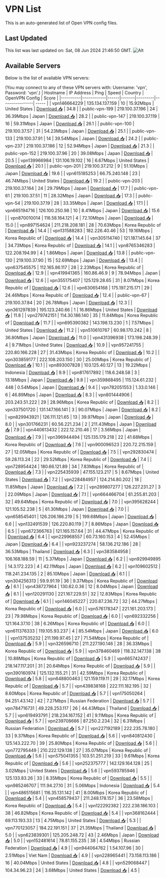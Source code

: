 # VPN List

This is an auto-generated list of Open VPN config files.

## Last Updated

This list was last updated on: Sat, 08 Jun 2024 21:46:50 GMT.
![Alt](https://repobeats.axiom.co/api/embed/186b98318ef1479477931607c1ad7d823f12451f.svg "Repobeats analytics image")

## Available Servers

Below is the list of available VPN servers:

(You may connect to any of these VPN servers with: Username: 'vpn', Password: 'vpn'.)
| Hostname | IP Address | Ping | Speed | Country | OpenVPN Config | Score |
|----------|------------|------|-------|---------|----------------| ----- |
| vpn146664229 | 135.134.137.159 | 10 | 15.92Mbps | United States | [Download 📥](./configs/server_0_US.ovpn) | 34.8 |
| public-vpn-199 | 219.100.37.196 | 24 | 36.39Mbps | Japan | [Download 📥](./configs/server_1_JP.ovpn) | 28.2 |
| public-vpn-147 | 219.100.37.119 | 16 | 59.31Mbps | Japan | [Download 📥](./configs/server_2_JP.ovpn) | 26.1 |
| public-vpn-100 | 219.100.37.57 | 31 | 54.23Mbps | Japan | [Download 📥](./configs/server_3_JP.ovpn) | 25.1 |
| public-vpn-133 | 219.100.37.91 | 14 | 39.54Mbps | Japan | [Download 📥](./configs/server_4_JP.ovpn) | 24.2 |
| public-vpn-237 | 219.100.37.186 | 12 | 52.94Mbps | Japan | [Download 📥](./configs/server_5_JP.ovpn) | 21.3 |
| public-vpn-152 | 219.100.37.96 | 20 | 39.08Mbps | Japan | [Download 📥](./configs/server_6_JP.ovpn) | 20.5 |
| vpn139966984 | 131.106.19.102 | 16 | 6.67Mbps | United States | [Download 📥](./configs/server_7_US.ovpn) | 20.1 |
| public-vpn-201 | 219.100.37.212 | 9 | 51.10Mbps | Japan | [Download 📥](./configs/server_8_JP.ovpn) | 19.6 |
| vpn615185253 | 66.75.240.148 | 23 | 46.74Mbps | United States | [Download 📥](./configs/server_9_US.ovpn) | 19.2 |
| public-vpn-203 | 219.100.37.164 | 24 | 29.79Mbps | Japan | [Download 📥](./configs/server_10_JP.ovpn) | 17.7 |
| public-vpn-61 | 219.100.37.51 | 11 | 28.32Mbps | Japan | [Download 📥](./configs/server_11_JP.ovpn) | 17.3 |
| public-vpn-54 | 219.100.37.19 | 28 | 33.35Mbps | Japan | [Download 📥](./configs/server_12_JP.ovpn) | 17.1 |
| vpn665194716 | 126.100.250.98 | 10 | 8.41Mbps | Japan | [Download 📥](./configs/server_13_JP.ovpn) | 15.6 |
| vpn870010014 | 116.58.164.121 | 4 | 72.10Mbps | Japan | [Download 📥](./configs/server_14_JP.ovpn) | 15.0 |
| vpn897154624 | 211.218.208.181 | 28 | 70.63Mbps | Korea Republic of | [Download 📥](./configs/server_15_KR.ovpn) | 14.4 |
| vpn131588283 | 182.226.40.46 | 53 | 19.16Mbps | Korea Republic of | [Download 📥](./configs/server_16_KR.ovpn) | 14.4 |
| vpn305114740 | 121.187.145.64 | 37 | 34.73Mbps | Korea Republic of | [Download 📥](./configs/server_17_KR.ovpn) | 14.1 |
| vpn8765346283 | 122.208.194.99 | 4 | 1.86Mbps | Japan | [Download 📥](./configs/server_18_JP.ovpn) | 13.8 |
| public-vpn-130 | 219.100.37.90 | 15 | 52.69Mbps | Japan | [Download 📥](./configs/server_19_JP.ovpn) | 13.4 |
| vpn637545575 | 112.165.86.117 | 28 | 2.23Mbps | Korea Republic of | [Download 📥](./configs/server_20_KR.ovpn) | 12.9 |
| vpn419941365 | 160.86.46.9 | 9 | 78.94Mbps | Japan | [Download 📥](./configs/server_21_JP.ovpn) | 12.6 |
| vpn355175407 | 125.129.28.65 | 31 | 8.07Mbps | Korea Republic of | [Download 📥](./configs/server_22_KR.ovpn) | 12.6 |
| vpn630654168 | 175.197.215.171 | 29 | 24.46Mbps | Korea Republic of | [Download 📥](./configs/server_23_KR.ovpn) | 12.4 |
| public-vpn-67 | 219.100.37.84 | 20 | 26.78Mbps | Japan | [Download 📥](./configs/server_24_JP.ovpn) | 12.3 |
| vpn361297839 | 195.123.240.66 | 1 | 16.86Mbps | United States | [Download 📥](./configs/server_25_US.ovpn) | 11.8 |
| vpn279742151 | 114.30.186.140 | 35 | 11.84Mbps | Korea Republic of | [Download 📥](./configs/server_26_KR.ovpn) | 11.7 |
| vpn695390382 | 143.198.13.230 | 1 | 7.57Mbps | United States | [Download 📥](./configs/server_27_US.ovpn) | 11.2 |
| vpn510610767 | 60.98.170.242 | 8 | 36.80Mbps | Japan | [Download 📥](./configs/server_28_JP.ovpn) | 11.0 |
| vpn431396938 | 173.198.248.39 | 4 | 9.71Mbps | United States | [Download 📥](./configs/server_29_US.ovpn) | 10.9 |
| vpn957241755 | 220.80.166.228 | 27 | 31.43Mbps | Korea Republic of | [Download 📥](./configs/server_30_KR.ovpn) | 10.2 |
| vpn303859177 | 222.108.203.150 | 30 | 25.00Mbps | Korea Republic of | [Download 📥](./configs/server_31_KR.ovpn) | 10.1 |
| vpn893007828 | 103.125.40.127 | 13 | 19.22Mbps | Indonesia | [Download 📥](./configs/server_32_ID.ovpn) | 9.9 |
| vpn817617892 | 118.6.248.58 | 3 | 13.18Mbps | Japan | [Download 📥](./configs/server_33_JP.ovpn) | 9.8 |
| vpn359868495 | 115.124.61.232 | 448 | 0.54Mbps | Japan | [Download 📥](./configs/server_34_JP.ovpn) | 9.4 |
| vpn782051553 | 1.33.0.146 | 6 | 46.89Mbps | Japan | [Download 📥](./configs/server_35_JP.ovpn) | 8.3 |
| vpn801444906 | 203.243.51.222 | 29 | 28.96Mbps | Korea Republic of | [Download 📥](./configs/server_36_KR.ovpn) | 8.2 |
| vpn337501720 | 131.147.166.141 | 3 | 90.07Mbps | Japan | [Download 📥](./configs/server_37_JP.ovpn) | 8.2 |
| vpn829943921 | 126.111.121.65 | 13 | 39.97Mbps | Japan | [Download 📥](./configs/server_38_JP.ovpn) | 8.0 |
| vpn301766231 | 60.56.221.234 | 2 | 211.43Mbps | Japan | [Download 📥](./configs/server_39_JP.ovpn) | 7.9 |
| vpn440613432 | 222.12.210.46 | 17 | 3.56Mbps | Japan | [Download 📥](./configs/server_40_JP.ovpn) | 7.9 |
| vpn396944494 | 125.135.179.218 | 22 | 41.68Mbps | Korea Republic of | [Download 📥](./configs/server_41_KR.ovpn) | 7.6 |
| vpn900096523 | 220.72.215.159 | 27 | 12.05Mbps | Korea Republic of | [Download 📥](./configs/server_42_KR.ovpn) | 7.5 |
| vpn292830474 | 59.28.113.24 | 22 | 29.52Mbps | Korea Republic of | [Download 📥](./configs/server_43_KR.ovpn) | 7.4 |
| vpn728954424 | 180.66.121.89 | 34 | 7.83Mbps | Korea Republic of | [Download 📥](./configs/server_44_KR.ovpn) | 7.3 |
| vpn225435939 | 47.155.123.217 | 5 | 8.67Mbps | United States | [Download 📥](./configs/server_45_US.ovpn) | 7.2 |
| vpn228484957 | 124.214.80.202 | 18 | 11.85Mbps | Japan | [Download 📥](./configs/server_46_JP.ovpn) | 7.2 |
| vpn289807277 | 126.227.231.27 | 3 | 22.09Mbps | Japan | [Download 📥](./configs/server_47_JP.ovpn) | 7.1 |
| vpn664466704 | 61.255.81.203 | 32 | 49.64Mbps | Korea Republic of | [Download 📥](./configs/server_48_KR.ovpn) | 7.0 |
| vpn395628244 | 121.105.52.238 | 5 | 61.30Mbps | Japan | [Download 📥](./configs/server_49_JP.ovpn) | 7.0 |
| vpn658545401 | 126.206.186.219 | 5 | 199.68Mbps | Japan | [Download 📥](./configs/server_50_JP.ovpn) | 6.6 |
| vpn132491539 | 126.220.80.119 | 7 | 8.86Mbps | Japan | [Download 📥](./configs/server_51_JP.ovpn) | 6.5 |
| vpn672366763 | 121.165.157.64 | 31 | 44.47Mbps | Korea Republic of | [Download 📥](./configs/server_52_KR.ovpn) | 6.4 |
| vpn229968557 | 60.73.160.153 | 4 | 52.45Mbps | Japan | [Download 📥](./configs/server_53_JP.ovpn) | 6.4 |
| vpn923237274 | 58.136.212.186 | 28 | 36.53Mbps | Thailand | [Download 📥](./configs/server_54_TH.ovpn) | 6.3 |
| vpn383584958 | 106.168.188.59 | 11 | 5.37Mbps | Japan | [Download 📥](./configs/server_55_JP.ovpn) | 6.2 |
| vpn929949895 | 14.3.172.223 | 4 | 42.11Mbps | Japan | [Download 📥](./configs/server_56_JP.ovpn) | 6.2 |
| vpn109602512 | 118.241.234.135 | 2 | 85.10Mbps | Japan | [Download 📥](./configs/server_57_JP.ovpn) | 6.1 |
| vpn304256313 | 59.9.91.19 | 36 | 9.37Mbps | Korea Republic of | [Download 📥](./configs/server_58_KR.ovpn) | 6.1 |
| vpn438727964 | 130.62.0.36 | 12 | 8.04Mbps | Japan | [Download 📥](./configs/server_59_JP.ovpn) | 6.1 |
| vpn120291130 | 221.167.229.51 | 32 | 12.83Mbps | Korea Republic of | [Download 📥](./configs/server_60_KR.ovpn) | 6.1 |
| vpn146045227 | 220.87.236.72 | 32 | 44.27Mbps | Korea Republic of | [Download 📥](./configs/server_61_KR.ovpn) | 6.0 |
| vpn576178347 | 221.161.203.173 | 23 | 79.98Mbps | Korea Republic of | [Download 📥](./configs/server_62_KR.ovpn) | 6.0 |
| vpn692332256 | 121.164.37.10 | 38 | 6.26Mbps | Korea Republic of | [Download 📥](./configs/server_63_KR.ovpn) | 6.0 |
| vpn611376333 | 119.105.93.237 | 4 | 85.54Mbps | Japan | [Download 📥](./configs/server_64_JP.ovpn) | 6.0 |
| vpn137535232 | 211.199.97.45 | 27 | 71.54Mbps | Korea Republic of | [Download 📥](./configs/server_65_KR.ovpn) | 5.9 |
| vpn326596710 | 211.227.190.146 | 28 | 36.33Mbps | Korea Republic of | [Download 📥](./configs/server_66_KR.ovpn) | 5.9 |
| vpn378460469 | 118.32.147.138 | 38 | 10.88Mbps | Korea Republic of | [Download 📥](./configs/server_67_KR.ovpn) | 5.9 |
| vpn665742437 | 218.147.117.201 | 31 | 20.64Mbps | Korea Republic of | [Download 📥](./configs/server_68_KR.ovpn) | 5.9 |
| vpn390160974 | 125.132.155.21 | 31 | 42.59Mbps | Korea Republic of | [Download 📥](./configs/server_69_KR.ovpn) | 5.8 |
| vpn648800463 | 121.159.119.11 | 29 | 32.17Mbps | Korea Republic of | [Download 📥](./configs/server_70_KR.ovpn) | 5.7 |
| vpn439838168 | 222.111.182.195 | 32 | 8.60Mbps | Korea Republic of | [Download 📥](./configs/server_71_KR.ovpn) | 5.7 |
| vpn175050264 | 94.251.43.142 | 42 | 7.27Mbps | Russian Federation | [Download 📥](./configs/server_72_RU.ovpn) | 5.7 |
| vpn784716731 | 49.228.253.117 | 26 | 44.43Mbps | Thailand | [Download 📥](./configs/server_73_TH.ovpn) | 5.7 |
| vpn619493791 | 218.234.167.152 | 41 | 9.11Mbps | Korea Republic of | [Download 📥](./configs/server_74_KR.ovpn) | 5.7 |
| vpn239708666 | 87.250.2.234 | 32 | 6.31Mbps | Russian Federation | [Download 📥](./configs/server_75_RU.ovpn) | 5.7 |
| vpn227192189 | 222.235.78.180 | 33 | 9.37Mbps | Korea Republic of | [Download 📥](./configs/server_76_KR.ovpn) | 5.6 |
| vpn840812430 | 125.143.222.70 | 39 | 25.80Mbps | Korea Republic of | [Download 📥](./configs/server_77_KR.ovpn) | 5.6 |
| vpn772795449 | 210.222.129.138 | 27 | 35.07Mbps | Korea Republic of | [Download 📥](./configs/server_78_KR.ovpn) | 5.6 |
| vpn575041355 | 103.51.251.219 | 33 | 9.61Mbps | Korea Republic of | [Download 📥](./configs/server_79_KR.ovpn) | 5.6 |
| vpn252375777 | 142.129.164.128 | 25 | 3.02Mbps | United States | [Download 📥](./configs/server_80_US.ovpn) | 5.6 |
| vpn593785946 | 125.133.83.26 | 33 | 8.35Mbps | Korea Republic of | [Download 📥](./configs/server_81_KR.ovpn) | 5.5 |
| vpn985246707 | 111.94.27.10 | 31 | 5.06Mbps | Indonesia | [Download 📥](./configs/server_82_ID.ovpn) | 5.4 |
| vpn486515681 | 116.35.131.142 | 41 | 8.00Mbps | Korea Republic of | [Download 📥](./configs/server_83_KR.ovpn) | 5.4 |
| vpn458579437 | 211.248.178.157 | 36 | 23.58Mbps | Korea Republic of | [Download 📥](./configs/server_84_KR.ovpn) | 5.4 |
| vpn122292382 | 222.238.186.103 | 38 | 46.82Mbps | Korea Republic of | [Download 📥](./configs/server_85_KR.ovpn) | 5.4 |
| vpn368162444 | 69.113.193.33 | 13 | 4.75Mbps | United States | [Download 📥](./configs/server_86_US.ovpn) | 5.3 |
| vpn770123057 | 184.22.191.151 | 37 | 21.35Mbps | Thailand | [Download 📥](./configs/server_87_TH.ovpn) | 5.0 |
| vpn623839301 | 125.205.248.72 | 43 | 2.46Mbps | Japan | [Download 📥](./configs/server_88_JP.ovpn) | 5.0 |
| vpn152481614 | 78.81.155.235 | 38 | 4.54Mbps | Russian Federation | [Download 📥](./configs/server_89_RU.ovpn) | 4.9 |
| vpn944064762 | 1.54.107.96 | 30 | 2.51Mbps | Viet Nam | [Download 📥](./configs/server_90_VN.ovpn) | 4.9 |
| vpn228965441 | 73.158.113.186 | 16 | 40.04Mbps | United States | [Download 📥](./configs/server_91_US.ovpn) | 4.8 |
| vpn529068447 | 104.34.96.23 | 24 | 3.68Mbps | United States | [Download 📥](./configs/server_92_US.ovpn) | 4.5 |
